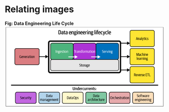 # Relating images
**Fig: Data Engineering Life Cycle**
![Data Engineering Life Cycle](data_engineering_life_cycle.png)
